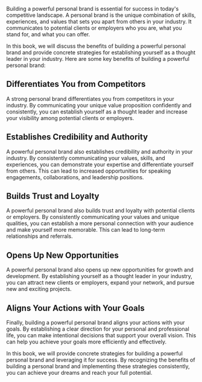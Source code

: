 
Building a powerful personal brand is essential for success in today's competitive landscape. A personal brand is the unique combination of skills, experiences, and values that sets you apart from others in your industry. It communicates to potential clients or employers who you are, what you stand for, and what you can offer.

In this book, we will discuss the benefits of building a powerful personal brand and provide concrete strategies for establishing yourself as a thought leader in your industry. Here are some key benefits of building a powerful personal brand:

Differentiates You from Competitors
-----------------------------------

A strong personal brand differentiates you from competitors in your industry. By communicating your unique value proposition confidently and consistently, you can establish yourself as a thought leader and increase your visibility among potential clients or employers.

Establishes Credibility and Authority
-------------------------------------

A powerful personal brand also establishes credibility and authority in your industry. By consistently communicating your values, skills, and experiences, you can demonstrate your expertise and differentiate yourself from others. This can lead to increased opportunities for speaking engagements, collaborations, and leadership positions.

Builds Trust and Loyalty
------------------------

A powerful personal brand also builds trust and loyalty with potential clients or employers. By consistently communicating your values and unique qualities, you can establish a more personal connection with your audience and make yourself more memorable. This can lead to long-term relationships and referrals.

Opens Up New Opportunities
--------------------------

A powerful personal brand also opens up new opportunities for growth and development. By establishing yourself as a thought leader in your industry, you can attract new clients or employers, expand your network, and pursue new and exciting projects.

Aligns Your Actions with Your Goals
-----------------------------------

Finally, building a powerful personal brand aligns your actions with your goals. By establishing a clear direction for your personal and professional life, you can make intentional decisions that support your overall vision. This can help you achieve your goals more efficiently and effectively.

In this book, we will provide concrete strategies for building a powerful personal brand and leveraging it for success. By recognizing the benefits of building a personal brand and implementing these strategies consistently, you can achieve your dreams and reach your full potential.
